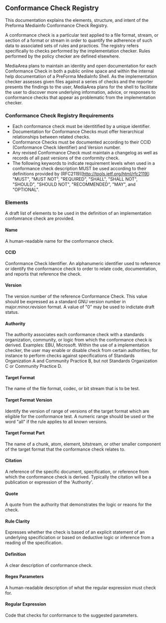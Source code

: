 ## Conformance Check Registry

This documentation explains the elements, structure, and intent of the Preforma Mediainfo Conformance Check Registry.

A conformance check is a particular test applied to a file format, stream, or section of a format or stream in order to quantify the adherence of such data to associated sets of rules and practices. The registry refers specifically to checks performed by the implementation checker. Rules performed by the policy checker are defined elsewhere.

MediaArea plans to maintain an identity and open documentation for each Conformance Check in both a public online space and within the internal help documentation of a PreForma MediaInfo Shell. As the implementation checker assesses given files against a series of checks and the reporter presents the findings to the user, MediaArea plans for the shell to facilitate the user to discover more underlying information, advice, or responses to conformance checks that appear as problematic from the implementation checker.

### Conformance Check Registry Requirements

- Each conformance check must be identitified by a unique identifier.
- Documentation for Conformance Checks must offer hierarchical relationships between related checks.
- Conformance Checks must be documented according to their CCID (Conformance Check Identifier) and Version number.
- Any revised Conformance Check must maintain a changelog as well as records of all past versions of the conformity check.
- The following keywords to indicate requirement levels when used in a conformance check description MUST be used according to their definitions provided by (RFC2119)[http://tools.ietf.org/html/rfc2119]: "MUST", "MUST NOT", "REQUIRED", "SHALL", "SHALL NOT", "SHOULD", "SHOULD NOT", "RECOMMENDED",  "MAY", and "OPTIONAL".

### Elements

A draft list of elements to be used in the definition of an implementation confomrance check are provided.

#### Name
A human-readable name for the conformance check.

#### CCID
Conformance Check Identifier. An alphanumeric identifier used to reference or identify the conformance check to order to relate code, documentation, and reports that reference the check.

#### Version
The version number of the reference Conformance Check. This value should be expressed as a standard GNU version number in major.minor.revision format. A value of "0" may be used to indictate draft status.

#### Authority
The authority associates each conformance check with a standards organization, community, or logic from which the conformance check is derived. Examples: EBU, Microsoft.
Within the use of a implementation checker, the user may enable or disable check from certain authorities; for instance to perform checks against specifications of Standards Organization A and Community Practice B, but not Standards Organization C or Community Practice D.

#### Target Format
The name of the file format, codec, or bit stream that is to be test.

#### Target Format Version
Identify the version of range of versions of the target format which are eligible for the conformance test. A numeric range should be used or the word "all" if the rule applies to all known versions.

#### Target Format Part
The name of a chunk, atom, element, bitstream, or other smaller component of the target format that the conformance check relates to.

#### Citation
A reference of the specific document, specification, or reference from which the conformance check is derived. Typically the citation will be a publication or expression of the 'Authority'.

#### Quote
A quote from the authority that demonstrates the logic or reaons for the check.

#### Rule Clarity
Expresses whether the check is based of an explicit statement of an underlying specificiation or based on deductive logic or inference from a reading of the specification.

#### Definition
A clear description of conformance check.

#### Regex Parameters
A human-readable description of what the regular expression must check for.

#### Regular Expression
Code that checks for conformance to the suggested parameters.

